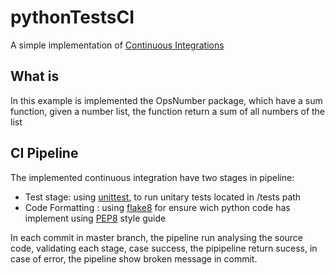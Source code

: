 # pythonTestsCI
A simple implementation of [Continuous Integrations](https://www.atlassian.com/continuous-delivery/continuous-integration)

## What is
In this example is implemented the OpsNumber package, which have a sum function, given a number list, the function return a sum of all numbers of the list

## CI Pipeline
The implemented continuous integration have two stages in pipeline:

* Test stage: using [unittest](https://docs.python.org/3/library/unittest.html), to run unitary tests located in /tests path
* Code Formatting : using [flake8](https://flake8.pycqa.org/en/latest/) for ensure wich python code has implement using [PEP8](https://www.python.org/dev/peps/pep-0008/) style guide

In each commit in master branch, the pipeline run analysing the source code, validating each stage, case success, the pipipeline return sucess, in case of error, the pipeline show broken message in commit.
